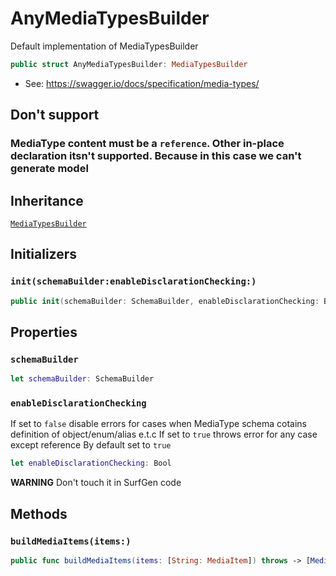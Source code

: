 # AnyMediaTypesBuilder

Default implementation of MediaTypesBuilder

``` swift
public struct AnyMediaTypesBuilder: MediaTypesBuilder
```

  - See: https://swagger.io/docs/specification/media-types/

## Don't support

### MediaType content must be a `reference`. Other in-place declaration itsn't supported. Because in this case we can't generate model

## Inheritance

[`MediaTypesBuilder`](./MediaTypesBuilder)

## Initializers

### `init(schemaBuilder:enableDisclarationChecking:)`

``` swift
public init(schemaBuilder: SchemaBuilder, enableDisclarationChecking: Bool = true)
```

## Properties

### `schemaBuilder`

``` swift
let schemaBuilder: SchemaBuilder
```

### `enableDisclarationChecking`

If set to `false` disable errors for cases when MediaType schema cotains definition of object/enum/alias e.t.c
If set to `true` throws error for any case except reference
By default set to `true`

``` swift
let enableDisclarationChecking: Bool
```

**WARNING**
Don't touch it in SurfGen code

## Methods

### `buildMediaItems(items:)`

``` swift
public func buildMediaItems(items: [String: MediaItem]) throws -> [MediaTypeObjectNode]
```
